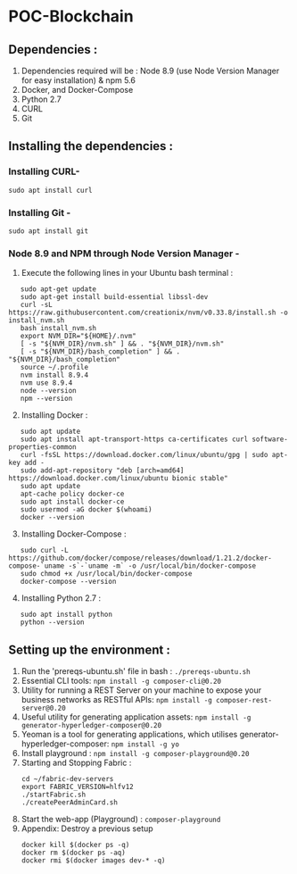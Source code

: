 # POC-Blockchain
## Dependencies : 
1. Dependencies required will be : Node 8.9 (use Node Version Manager for easy installation) & npm 5.6
2. Docker, and Docker-Compose
3. Python 2.7
4. CURL
5. Git

## Installing the dependencies : 
### Installing CURL-
``` sudo apt install curl ```

### Installing Git - 
``` sudo apt install git ```

### Node 8.9 and NPM through Node Version Manager -
1. Execute the following lines in your Ubuntu bash terminal :
```
   sudo apt-get update
   sudo apt-get install build-essential libssl-dev
   curl -sL https://raw.githubusercontent.com/creationix/nvm/v0.33.8/install.sh -o install_nvm.sh
   bash install_nvm.sh
   export NVM_DIR="${HOME}/.nvm"
   [ -s "${NVM_DIR}/nvm.sh" ] && . "${NVM_DIR}/nvm.sh"
   [ -s "${NVM_DIR}/bash_completion" ] && . "${NVM_DIR}/bash_completion"
   source ~/.profile
   nvm install 8.9.4
   nvm use 8.9.4
   node --version
   npm --version
```
2. Installing Docker : 
```
   sudo apt update
   sudo apt install apt-transport-https ca-certificates curl software-properties-common
   curl -fsSL https://download.docker.com/linux/ubuntu/gpg | sudo apt-key add -
   sudo add-apt-repository "deb [arch=amd64] https://download.docker.com/linux/ubuntu bionic stable"
   sudo apt update
   apt-cache policy docker-ce
   sudo apt install docker-ce
   sudo usermod -aG docker $(whoami)
   docker --version
```
3. Installing Docker-Compose : 
```
   sudo curl -L https://github.com/docker/compose/releases/download/1.21.2/docker-compose-`uname -s`-`uname -m` -o /usr/local/bin/docker-compose
   sudo chmod +x /usr/local/bin/docker-compose
   docker-compose --version
```
4. Installing Python 2.7 : 
``` 
   sudo apt install python
   python --version
```
 ## Setting up the environment :
 1. Run the 'prereqs-ubuntu.sh' file in bash : `./prereqs-ubuntu.sh`
 2. Essential CLI tools: 
    `npm install -g composer-cli@0.20`
 3. Utility for running a REST Server on your machine to expose your business networks as RESTful APIs:
    `npm install -g composer-rest-server@0.20`
 4. Useful utility for generating application assets:
    `npm install -g generator-hyperledger-composer@0.20`
 5. Yeoman is a tool for generating applications, which utilises generator-hyperledger-composer:
    `npm install -g yo`
 6. Install playground : `npm install -g composer-playground@0.20`
 7. Starting and Stopping Fabric : 
    ```
    cd ~/fabric-dev-servers
    export FABRIC_VERSION=hlfv12
    ./startFabric.sh
    ./createPeerAdminCard.sh
    ```
 8. Start the web-app (Playground) : 
     `composer-playground`
9. Appendix:  Destroy a previous setup 
    ```docker
    docker kill $(docker ps -q)
    docker rm $(docker ps -aq)
    docker rmi $(docker images dev-* -q)
    ```